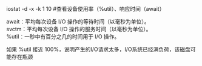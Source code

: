

iostat -d -x -k 1 10 #查看设备使用率（%util）、响应时间（await）  

await：平均每次设备 I/O 操作的等待时间（以毫秒为单位）。  
svctm：平均每次设备 I/O 操作的服务时间（以毫秒为单位）。  
%util：一秒中有百分之几的时间用于 I/O 操作。  


如果 %util 接近 100%，说明产生的I/O请求太多，I/O系统已经满负荷，该磁盘可能存在瓶颈


